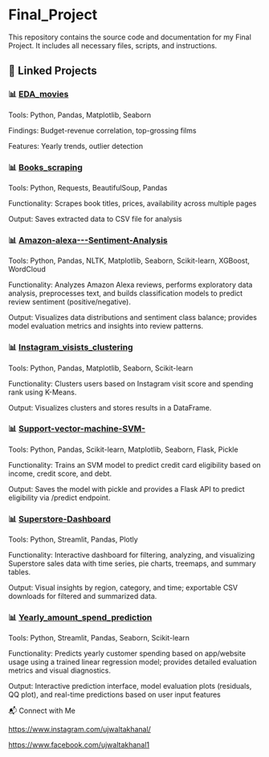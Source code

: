 # Final_Project
This repository contains the source code and documentation for my Final Project. It includes all necessary files, scripts, and instructions.
## 📌 Linked Projects

### 📊 [EDA_movies](https://github.com/ujwalta/EDA_movies)
Tools: Python, Pandas, Matplotlib, Seaborn

Findings: Budget-revenue correlation, top-grossing films

Features: Yearly trends, outlier detection


### 📊 [Books_scraping](https://github.com/ujwalta/Books_scraping)
Tools: Python, Requests, BeautifulSoup, Pandas

Functionality: Scrapes book titles, prices, availability across multiple pages

Output: Saves extracted data to CSV file for analysis


### 📊 [Amazon-alexa---Sentiment-Analysis](https://github.com/ujwalta/Amazon-alexa---Sentiment-Analysis)
Tools: Python, Pandas, NLTK, Matplotlib, Seaborn, Scikit-learn, XGBoost, WordCloud

Functionality: Analyzes Amazon Alexa reviews, performs exploratory data analysis, preprocesses text, and builds classification models to predict review sentiment (positive/negative).

Output: Visualizes data distributions and sentiment class balance; provides model evaluation metrics and insights into review patterns.




### 📊 [Instagram_visists_clustering](https://github.com/ujwalta/Instagram_visists_clustering)
Tools: Python, Pandas, Matplotlib, Seaborn, Scikit-learn

Functionality: Clusters users based on Instagram visit score and spending rank using K-Means.

Output: Visualizes clusters and stores results in a DataFrame.


### 📊 [Support-vector-machine-SVM-](https://github.com/ujwalta/Support-vector-machine-SVM-)
Tools: Python, Pandas, Scikit-learn, Matplotlib, Seaborn, Flask, Pickle

Functionality: Trains an SVM model to predict credit card eligibility based on income, credit score, and debt.

Output: Saves the model with pickle and provides a Flask API to predict eligibility via /predict endpoint.


### 📊 [Superstore-Dashboard](https://github.com/ujwalta/Superstore-Dashboard)
Tools: Python, Streamlit, Pandas, Plotly

Functionality: Interactive dashboard for filtering, analyzing, and visualizing Superstore sales data with time series, pie charts, treemaps, and summary tables.

Output: Visual insights by region, category, and time; exportable CSV downloads for filtered and summarized data.

### 📊 [Yearly_amount_spend_prediction](https://github.com/ujwalta/Yearly_amount_spend_prediction)
Tools: Python, Streamlit, Pandas, Seaborn, Scikit-learn

Functionality: Predicts yearly customer spending based on app/website usage using a trained linear regression model; provides detailed evaluation metrics and visual diagnostics.

Output: Interactive prediction interface, model evaluation plots (residuals, QQ plot), and real-time predictions based on user input features


📬 Connect with Me

https://www.instagram.com/ujwaltakhanal/

https://www.facebook.com/ujwaltakhanal1
